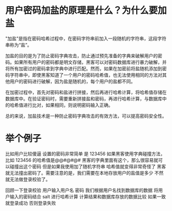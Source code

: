 # 用户密码加盐的原理是什么？为什么要加盐

"加盐"是指在密码哈希过程中，在密码字符串前加入一段随机的字符串，这段字符串称为“盐”。

加盐的目的是为了防止密码字典攻击，防止通过预先准备的字典来破解用户的密码。如果所有用户的密码都是明文存储，黑客可以对密码数据库进行暴力破解，并将所有加密过的密码拿到字典中进行匹配。然而，如果在加密前将盐随机添加到密码字符串中，即使黑客知道了一个用户的密码哈希值，也无法使用相同的方法对其他用户的密码进行破解，因为盐是随机的，每个用户的盐都不同。

在加密过程中，首先对密码和盐进行拼接，然后再进行哈希计算，将哈希值存储在数据库中。在验证密码时，需要重新拼接盐和密码，再进行哈希计算，与数据库中的哈希值进行比对，如果相同，则说明密码输入正确。

总的来说，加盐技术是一种防止密码字典攻击的有效方法，可以提高密码安全性。

# 举个例子

比如用户比较傻逼 设置的密码非常简单 是 123456
如果黑客使用字典碰撞方法，比如 123456 的哈希值是@@#@#@#
黑客的字典里面有这个，那么很容易就可以碰撞出这个密码
但是如果我使用加了随机字符串 哈希值就变得非常奇怪了
黑客就无法撞出密码了。需要注意的是，我们需要在本地存放用户的盐值是多少
不然就无法做登录校验了。

回顾一下登录校验 用户输入用户名 密码
我们根据用户名找到数据库的数据
将用户输入的密码结合 salt 进行哈希计算
计算结果和数据库存放的数据比较
如果一致就登录成功
否则登录失败
